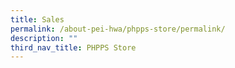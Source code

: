 ```yaml
---
title: Sales
permalink: /about-pei-hwa/phpps-store/permalink/
description: ""
third_nav_title: PHPPS Store
---
```

